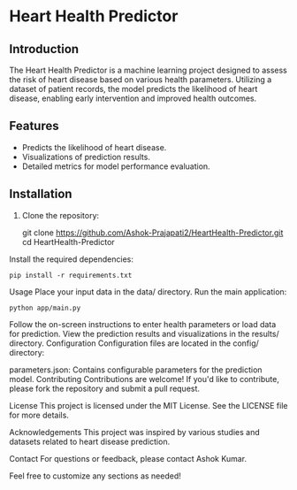 # Heart Health Predictor

## Introduction

The Heart Health Predictor is a machine learning project designed to assess the risk of heart disease based on various health parameters. Utilizing a dataset of patient records, the model predicts the likelihood of heart disease, enabling early intervention and improved health outcomes.

## Features

- Predicts the likelihood of heart disease.
- Visualizations of prediction results.
- Detailed metrics for model performance evaluation.

## Installation

1. Clone the repository:

    git clone https://github.com/Ashok-Prajapati2/HeartHealth-Predictor.git
    cd HeartHealth-Predictor

Install the required dependencies:

    pip install -r requirements.txt

Usage
Place your input data in the data/ directory.
Run the main application:

    python app/main.py

Follow the on-screen instructions to enter health parameters or load data for prediction.
View the prediction results and visualizations in the results/ directory.
Configuration
Configuration files are located in the config/ directory:

parameters.json: Contains configurable parameters for the prediction model.
Contributing
Contributions are welcome! If you'd like to contribute, please fork the repository and submit a pull request.

License
This project is licensed under the MIT License. See the LICENSE file for more details.

Acknowledgements
This project was inspired by various studies and datasets related to heart disease prediction.

Contact
For questions or feedback, please contact Ashok Kumar.


Feel free to customize any sections as needed!